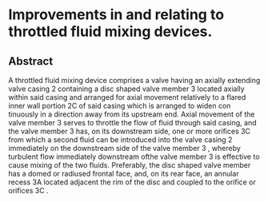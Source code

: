 # Improvements in and relating to throttled fluid mixing devices.

## Abstract
A throttled fluid mixing device comprises a valve having an axially extending valve casing 2 containing a disc shaped valve member 3 located axially within said casing and arranged for axial movement relatively to a flared inner wall portion 2C of said casing which is arranged to widen con tinuously in a direction away from its upstream end. Axial movement of the valve member 3 serves to throttle the flow of fluid through said casing, and the valve member 3 has, on its downstream side, one or more orifices 3C from which a second fluid can be introduced into the valve casing 2 immediately on the downstream side of the valve member 3 , whereby turbulent flow immediately downstream ofthe valve member 3 is effective to cause mixing of the two fluids. Preferably, the disc shaped valve member has a domed or radiused frontal face, and, on its rear face, an annular recess 3A located adjacent the rim of the disc and coupled to the orifice or orifices 3C .